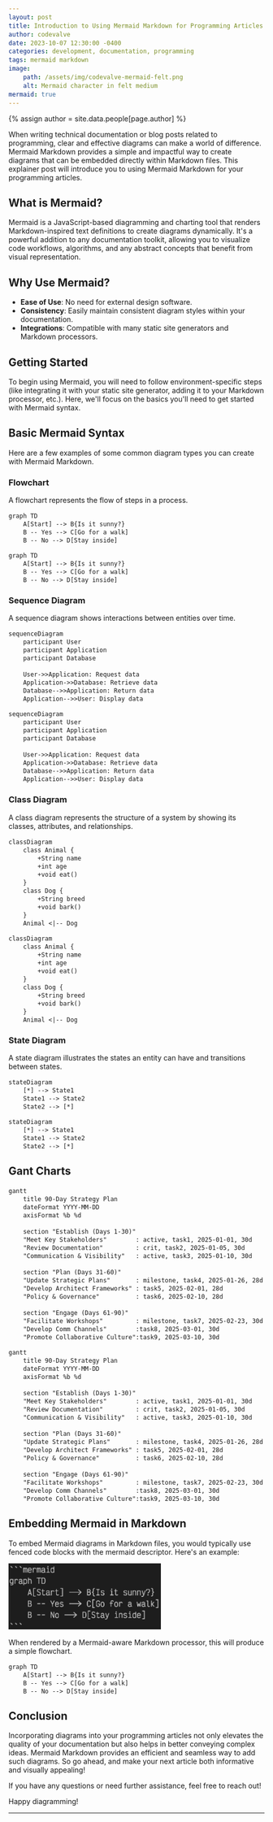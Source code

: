 ```yaml
---
layout: post
title: Introduction to Using Mermaid Markdown for Programming Articles
author: codevalve
date: 2023-10-07 12:30:00 -0400
categories: development, documentation, programming
tags: mermaid markdown
image:
    path: /assets/img/codevalve-mermaid-felt.png
    alt: Mermaid character in felt medium
mermaid: true
---
```


{% assign author = site.data.people[page.author] %}

When writing technical documentation or blog posts related to programming, clear and effective diagrams can make a world of difference. Mermaid Markdown provides a simple and impactful way to create diagrams that can be embedded directly within Markdown files. This explainer post will introduce you to using Mermaid Markdown for your programming articles.

## What is Mermaid?

Mermaid is a JavaScript-based diagramming and charting tool that renders Markdown-inspired text definitions to create diagrams dynamically. It's a powerful addition to any documentation toolkit, allowing you to visualize code workflows, algorithms, and any abstract concepts that benefit from visual representation.

## Why Use Mermaid?

- **Ease of Use**: No need for external design software.
- **Consistency**: Easily maintain consistent diagram styles within your documentation.
- **Integrations**: Compatible with many static site generators and Markdown processors.

## Getting Started

To begin using Mermaid, you will need to follow environment-specific steps (like integrating it with your static site generator, adding it to your Markdown processor, etc.). Here, we'll focus on the basics you'll need to get started with Mermaid syntax.

## Basic Mermaid Syntax

Here are a few examples of some common diagram types you can create with Mermaid Markdown.

### Flowchart

A flowchart represents the flow of steps in a process.

```
graph TD
    A[Start] --> B{Is it sunny?}
    B -- Yes --> C[Go for a walk]
    B -- No --> D[Stay inside]
```

```mermaid
graph TD
    A[Start] --> B{Is it sunny?}
    B -- Yes --> C[Go for a walk]
    B -- No --> D[Stay inside]
```

### Sequence Diagram

A sequence diagram shows interactions between entities over time.

```
sequenceDiagram
    participant User
    participant Application
    participant Database

    User->>Application: Request data
    Application->>Database: Retrieve data
    Database-->>Application: Return data
    Application-->>User: Display data
```

```mermaid
sequenceDiagram
    participant User
    participant Application
    participant Database

    User->>Application: Request data
    Application->>Database: Retrieve data
    Database-->>Application: Return data
    Application-->>User: Display data
```

### Class Diagram

A class diagram represents the structure of a system by showing its classes, attributes, and relationships.

```
classDiagram
    class Animal {
        +String name
        +int age
        +void eat()
    }
    class Dog {
        +String breed
        +void bark()
    }
    Animal <|-- Dog
```

```mermaid
classDiagram
    class Animal {
        +String name
        +int age
        +void eat()
    }
    class Dog {
        +String breed
        +void bark()
    }
    Animal <|-- Dog
```

### State Diagram

A state diagram illustrates the states an entity can have and transitions between states.

```
stateDiagram
    [*] --> State1
    State1 --> State2
    State2 --> [*]
```

```mermaid
stateDiagram
    [*] --> State1
    State1 --> State2
    State2 --> [*]
```
## Gant Charts

```
gantt
    title 90-Day Strategy Plan
    dateFormat YYYY-MM-DD
    axisFormat %b %d

    section "Establish (Days 1-30)"
    "Meet Key Stakeholders"        : active, task1, 2025-01-01, 30d
    "Review Documentation"         : crit, task2, 2025-01-05, 30d
    "Communication & Visibility"   : active, task3, 2025-01-10, 30d

    section "Plan (Days 31-60)"
    "Update Strategic Plans"       : milestone, task4, 2025-01-26, 28d
    "Develop Architect Frameworks" : task5, 2025-02-01, 28d
    "Policy & Governance"          : task6, 2025-02-10, 28d

    section "Engage (Days 61-90)"
    "Facilitate Workshops"         : milestone, task7, 2025-02-23, 30d
    "Develop Comm Channels"        :task8, 2025-03-01, 30d
    "Promote Collaborative Culture":task9, 2025-03-10, 30d
```

```mermaid
gantt
    title 90-Day Strategy Plan
    dateFormat YYYY-MM-DD
    axisFormat %b %d

    section "Establish (Days 1-30)"
    "Meet Key Stakeholders"        : active, task1, 2025-01-01, 30d
    "Review Documentation"         : crit, task2, 2025-01-05, 30d
    "Communication & Visibility"   : active, task3, 2025-01-10, 30d

    section "Plan (Days 31-60)"
    "Update Strategic Plans"       : milestone, task4, 2025-01-26, 28d
    "Develop Architect Frameworks" : task5, 2025-02-01, 28d
    "Policy & Governance"          : task6, 2025-02-10, 28d

    section "Engage (Days 61-90)"
    "Facilitate Workshops"         : milestone, task7, 2025-02-23, 30d
    "Develop Comm Channels"        :task8, 2025-03-01, 30d
    "Promote Collaborative Culture":task9, 2025-03-10, 30d
```

## Embedding Mermaid in Markdown

To embed Mermaid diagrams in Markdown files, you would typically use fenced code blocks with the mermaid descriptor. Here's an example:

<img src='/assets/img/mermaid-example-code.png' alt="mermaid example code" width='300' height='130' />

When rendered by a Mermaid-aware Markdown processor, this will produce a simple flowchart.

```mermaid
graph TD
    A[Start] --> B{Is it sunny?}
    B -- Yes --> C[Go for a walk]
    B -- No --> D[Stay inside]
```

## Conclusion

Incorporating diagrams into your programming articles not only elevates the quality of your documentation but also helps in better conveying complex ideas. Mermaid Markdown provides an efficient and seamless way to add such diagrams. So go ahead, and make your next article both informative and visually appealing!

If you have any questions or need further assistance, feel free to reach out!

Happy diagramming!

---
